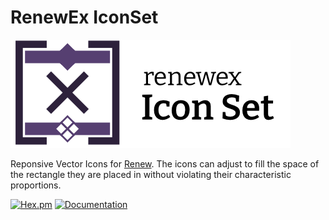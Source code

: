 # RenewEx IconSet

![RenewEx Icon Set](./guides/images/logo.png)

Reponsive Vector Icons for [Renew](http://renew.de/).
The icons can adjust to fill the space of the rectangle they are placed in without violating their characteristic proportions.

[![Hex.pm](https://img.shields.io/hexpm/v/renewex_iconset.svg)](https://hex.pm/packages/renewex_iconset) [![Documentation](https://img.shields.io/badge/documentation-gray)](https://hexdocs.pm/renewex_iconset/)